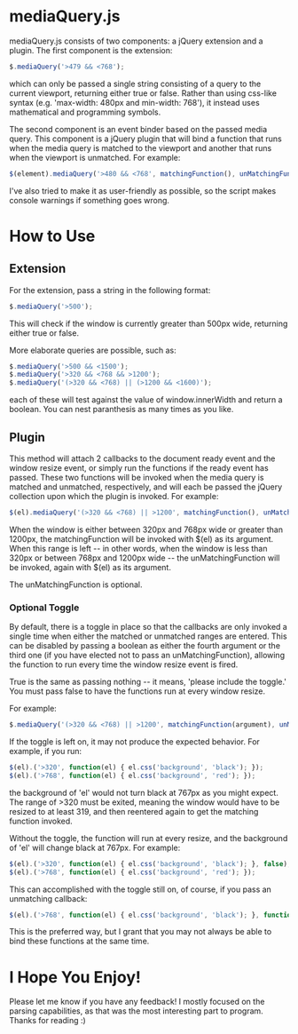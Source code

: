 # mediaQuery.js
mediaQuery.js  consists of two components: a jQuery extension and a plugin. The first component is the extension:

```javascript
$.mediaQuery('>479 && <768');
```

which can only be passed a single string consisting of a query to the current viewport, returning either true or false. Rather than using css-like syntax (e.g. 'max-width: 480px and min-width: 768'), it instead uses mathematical and programming symbols.

The second component is an event binder based on the passed media query. This component is a jQuery plugin that will bind a function that runs when the media query is matched to the viewport and another that runs when the viewport is unmatched. For example:

```javascript
$(element).mediaQuery('>480 && <768', matchingFunction(), unMatchingFunction());
```

I've also tried to make it as user-friendly as possible, so the script makes console warnings if something goes wrong.

# How to Use
## Extension
For the extension, pass a string in the following format: 

```javascript
$.mediaQuery('>500');
```

This will check if the window is currently greater than 500px wide, returning either true or false.

More elaborate queries are possible, such as:

```javascript
$.mediaQuery('>500 && <1500');
$.mediaQuery('>320 && <768 && >1200');
$.mediaQuery('(>320 && <768) || (>1200 && <1600)');
```

each of these will test against the value of window.innerWidth and return a boolean. You can nest paranthesis as many times as you like.

## Plugin

This method will attach 2 callbacks to the document ready event and the window resize event, or simply run the functions if the ready event has passed. These two functions will be invoked when the media query is matched and unmatched, respectively, and will each be passed the jQuery collection upon which the plugin is invoked. For example:

```javascript
$(el).mediaQuery('(>320 && <768) || >1200', matchingFunction(), unMatchingFunction();
```

When the window is either between 320px and 768px wide or greater than 1200px, the matchingFunction will be invoked with $(el) as its argument. When this range is left -- in other words, when the window is less than 320px or between 768px and 1200px wide -- the unMatchingFunction will be invoked, again with $(el) as its argument.

The unMatchingFunction is optional.

### Optional Toggle
By default, there is a toggle in place so that the callbacks are only invoked a single time when either the matched or unmatched ranges are entered. This can be disabled by passing a boolean as either the fourth argument or the third one (if you have elected not to pass an unMatchingFunction), allowing the function to run every time the window resize event is fired. 

True is the same as passing nothing -- it means, 'please include the toggle.' You must pass false to have the functions run at every window resize.

For example:

```javascript
$.mediaQuery('(>320 && <768) || >1200', matchingFunction(argument), unMatchingFunction(argument), false);
```

If the toggle is left on, it may not produce the expected behavior. For example, if you run:

```javascript
$(el).('>320', function(el) { el.css('background', 'black'); });
$(el).('>768', function(el) { el.css('background', 'red'); });
```

the background of 'el' would not turn black at 767px as you might expect. The range of >320 must be exited, meaning the window would have to be resized to at least 319, and then reentered again to get the matching function invoked.

Without the toggle, the function will run at every resize, and the background of 'el' will change black at 767px. For example:

```javascript
$(el).('>320', function(el) { el.css('background', 'black'); }, false);
$(el).('>768', function(el) { el.css('background', 'red'); });
```

This can accomplished with the toggle still on, of course, if you pass an unmatching callback:

```javascript
$(el).('>768', function(el) { el.css('background', 'black'); }, function(el) { el.css('background', 'red'); });
```

This is the preferred way, but I grant that you may not always be able to bind these functions at the same time.

# I Hope You Enjoy!
Please let me know if you have any feedback! I mostly focused on the parsing capabilities, as that was the most interesting part to program. Thanks for reading :)


